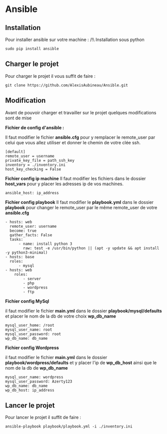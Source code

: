 # Ansible
## Installation
Pour installer ansible sur votre machine :
/!\ Installation sous python

    sudo pip install ansible

## Charger le projet
Pour charger le projet il vous suffit de faire :

    git clone https://github.com/AlexisAubineau/Ansible.git

## Modification
Avant de pouvoir charger et travailler sur le projet quelques modifications sont de mise

**Fichier de config d'ansible :**

Il faut modifier le fichier **ansible.cfg** pour y remplacer le remote_user par celui que vous allez utiliser et donner le chemin de votre clée ssh.
    
    [default]
	remote_user = username
	private_key_file = path_ssh_key
	inventory = ./inventory.ini
	host_key_checking = False

**Fichier config ip machine**
Il faut modifier les fichiers dans le dossier **host_vars** pour y placer les adresses ip de vos machines.

	ansible_host: ip_address

**Fichier config playbook**
Il faut modifier le **playbook.yml** dans le dossier **playbook** pour changer le remote_user par le même remote_user de votre **ansible.cfg**

	- hosts: web
	  remote_user: username
	  become: true
	  gather_facts: False
	  tasks:
		  - name: install python 3
		    raw: test -e /usr/bin/python || (apt -y update && apt install -y python3-minimal)
	- hosts: base
	  roles:
		  - mysql
	- hosts: web
		roles:
			- server
			- php
			- wordpress
			- ftp


**Fichier config MySql**

il faut modifier le fichier **main.yml** dans le dossier **playbook/mysql/defaults** et placer le nom de la db de votre choix **wp_db_name**

	mysql_user_home: /root
	mysql_user_name: root
	mysql_user_password: root
	wp_db_name: db_name

**Fichier config Wordpress**

il faut modifier le fichier **main.yml** dans le dossier **playbook/wordpress/defaults** et y placer l'ip de **wp_db_host** ainsi que le nom de la db de **wp_db_name**

	mysql_user_name: wordpress
	mysql_user_password: Azerty123
	wp_db_name: db_name
	wp_db_host: ip_address


## Lancer le projet
Pour lancer le projet il suffit de faire :

    ansible-playbook playbook/playbook.yml -i ./inventory.ini
